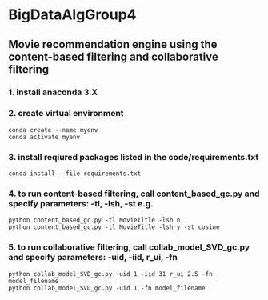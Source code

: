 # BigDataAlgGroup4
## Movie recommendation engine using the content-based filtering and collaborative filtering 
### 1. install anaconda 3.X 
### 2. create virtual environment   

```  
conda create --name myenv
conda activate myenv  
```  

### 3. install reqiured packages listed in the code/requirements.txt   

```  
conda install --file requirements.txt  
```  

### 4. to run content-based filtering, call **content_based_gc.py** and specify parameters: -tl, -lsh, -st e.g.   
     
```  
python content_based_gc.py -tl MovieTitle -lsh n   
python content_based_gc.py -tl MovieTitle -lsh y -st cosine   
```  

### 5. to run collaborative filtering, call **collab_model_SVD_gc.py** and specify parameters: -uid, -iid, r_ui, -fn   

```  
python collab_model_SVD_gc.py -uid 1 -iid 31 r_ui 2.5 -fn model_filename  
python collab_model_SVD_gc.py -uid 1 -fn model_filename  
```  

